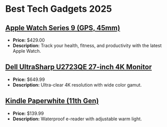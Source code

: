 # Best Tech Gadgets 2025

## [Apple Watch Series 9 (GPS, 45mm)](https://www.amazon.com/dp/B0CHX2F5SP?tag=mychanneld-20)
- **Price:** $429.00
- **Description:** Track your health, fitness, and productivity with the latest Apple Watch.

## [Dell UltraSharp U2723QE 27-inch 4K Monitor](https://www.amazon.com/dp/B0B9GYG7D1?tag=mychanneld-20)
- **Price:** $649.99
- **Description:** Ultra-clear 4K resolution with wide color gamut.

## [Kindle Paperwhite (11th Gen)](https://www.amazon.com/dp/B08N36XNTT?tag=mychanneld-20)
- **Price:** $139.99
- **Description:** Waterproof e-reader with adjustable warm light.

